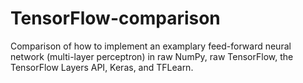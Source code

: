 # TensorFlow-comparison
Comparison of how to implement an examplary feed-forward neural network (multi-layer perceptron) in raw NumPy, raw TensorFlow, the TensorFlow Layers API, Keras, and TFLearn.
